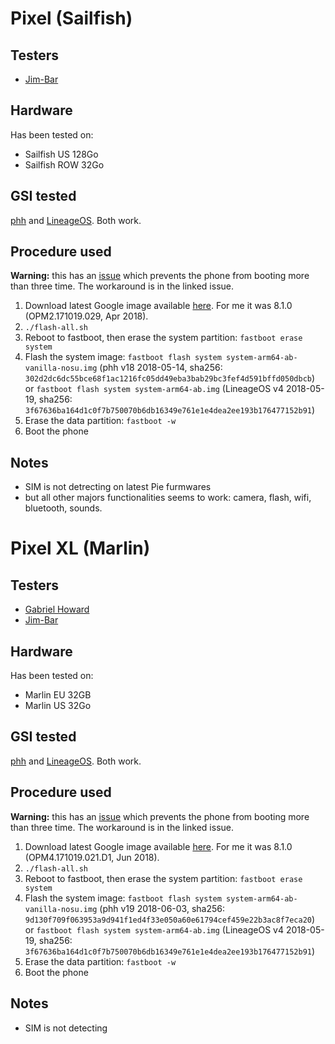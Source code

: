# Pixel (Sailfish)

## Testers

* [Jim-Bar](https://github.com/Jim-Bar)

## Hardware

Has been tested on:
* Sailfish US 128Go
* Sailfish ROW 32Go

## GSI tested

[phh](https://forum.xda-developers.com/project-treble/trebleenabled-device-development/experimental-phh-treble-t3709659) and [LineageOS](https://forum.xda-developers.com/project-treble/trebleenabled-device-development/lineage-phh-treble-t3767690). Both work.

## Procedure used

**Warning:** this has an [issue](https://github.com/phhusson/treble_experimentations/issues/55) which prevents the phone from booting more than three time. The workaround is in the linked issue.

1. Download latest Google image available [here](https://developers.google.com/android/images#sailfish). For me it was 8.1.0 (OPM2.171019.029, Apr 2018).
2. `./flash-all.sh`
3. Reboot to fastboot, then erase the system partition: `fastboot erase system`
4. Flash the system image: `fastboot flash system system-arm64-ab-vanilla-nosu.img` (phh v18 2018-05-14, sha256: `302d2dc6dc55bce68f1ac1216fc05dd49eba3bab29bc3fef4d591bffd050dbcb`) or `fastboot flash system system-arm64-ab.img` (LineageOS v4 2018-05-19, sha256: `3f67636ba164d1c0f7b750070b6db16349e761e1e4dea2ee193b176477152b91`)
5. Erase the data partition: `fastboot -w`
6. Boot the phone

## Notes
- SIM is not detrecting on latest Pie furmwares
- but all other majors functionalities seems to work: camera, flash, wifi, bluetooth, sounds.

# Pixel XL (Marlin)

## Testers

* [Gabriel Howard](https://github.com/TheGabrielHoward)
* [Jim-Bar](https://github.com/Jim-Bar)

## Hardware

Has been tested on:
* Marlin EU 32GB
* Marlin US 32Go

## GSI tested

[phh](https://forum.xda-developers.com/project-treble/trebleenabled-device-development/experimental-phh-treble-t3709659) and [LineageOS](https://forum.xda-developers.com/project-treble/trebleenabled-device-development/lineage-phh-treble-t3767690). Both work.

## Procedure used

**Warning:** this has an [issue](https://github.com/phhusson/treble_experimentations/issues/55) which prevents the phone from booting more than three time. The workaround is in the linked issue.

1. Download latest Google image available [here](https://developers.google.com/android/images#marlin). For me it was 8.1.0 (OPM4.171019.021.D1, Jun 2018).
2. `./flash-all.sh`
3. Reboot to fastboot, then erase the system partition: `fastboot erase system`
4. Flash the system image: `fastboot flash system system-arm64-ab-vanilla-nosu.img` (phh v19 2018-06-03, sha256: `9d130f709f063953a9d941f1ed4f33e050a60e61794cef459e22b3ac8f7eca20`) or `fastboot flash system system-arm64-ab.img` (LineageOS v4 2018-05-19, sha256: `3f67636ba164d1c0f7b750070b6db16349e761e1e4dea2ee193b176477152b91`)
5. Erase the data partition: `fastboot -w`
6. Boot the phone

## Notes
- SIM is not detecting